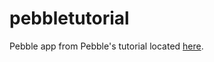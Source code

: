 # pebbletutorial
Pebble app from Pebble's tutorial located [here](https://developer.pebble.com/tutorials/watchface-tutorial/part1).
